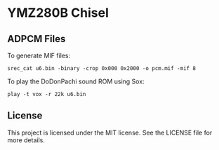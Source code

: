 # YMZ280B Chisel


## ADPCM Files

To generate MIF files:

    srec_cat u6.bin -binary -crop 0x000 0x2000 -o pcm.mif -mif 8

To play the DoDonPachi sound ROM using Sox:

    play -t vox -r 22k u6.bin 

## License

This project is licensed under the MIT license. See the LICENSE file for more details.
